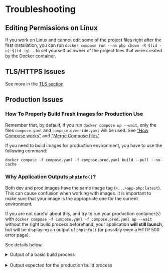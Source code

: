 # Troubleshooting

## Editing Permissions on Linux

If you work on Linux and cannot edit some of the project files right after the first installation, you can run `docker compose run --rm php chown -R $(id -u):$(id -g) .` to set yourself as owner of the project files that were created by the Docker container.

## TLS/HTTPS Issues

See more in the [TLS section](tls.md)

## Production Issues

### How To Properly Build Fresh Images for Production Use

Remember that, by default, if you run `docker compose up --wait`, only the files `compose.yaml` and `compose.override.yaml` will be used.
See ["How Compose works"](https://docs.docker.com/compose/intro/compose-application-model) and ["Merge Compose files"](https://docs.docker.com/compose/how-tos/multiple-compose-files/merge).

If you need to build images for production environment, you have to use the following command:

```console
docker compose -f compose.yaml -f compose.prod.yaml build --pull --no-cache
```

### Why Application Outputs `phpinfo()`?

Both dev and prod images have the same image tag (`<...>app-php:latest`). This can cause confusion when working with images.
It is important to make sure that your image is the appropriate one for the current environment.

If you are not careful about this, and try to run your production container(s) with
`docker compose -f compose.yaml -f compose.prod.yaml up --wait`
without the right build process beforehand, your application **will still launch**, but will be displaying an output of `phpinfo()` (or possibly even a HTTP 500 error page).

See details below.

<details>

<summary>Output of a basic build process</summary>

In the case of a dev image, you need the `compose.yaml` and `compose.override.yaml` files. Which are the default files for Docker Compose.
This means that running `docker compose <command>` or `docker compose -f compose.yaml -f compose.override.yaml <command>` is the same thing.

And in doing so, images `frankenphp_base` and `frankenphp_dev` are built. And not `frankenphp_prod`.
Which is good enough for dev purposes.

Then, you can start your dev container(s) by running:

```console
docker compose up --wait
```

</details>

<br>

<details>

<summary>Output expected for the production build process</summary>

To build the production image, you <ins>have to</ins> specify the `compose.yaml` and `compose.prod.yaml` files.
This means you have to run: `docker compose -f compose.yaml -f compose.prod.yaml build --pull --no-cache` in order to build your image
(careful: the order of `-f` arguments is important).

That way, you will see that `frankenphp_base` and `frankenphp_prod` are built this time, which is what you will need for production purposes.

You can finally start your prod container(s) by running:

```console
docker compose -f compose.yaml -f compose.prod.yaml up --wait
```

</details>
